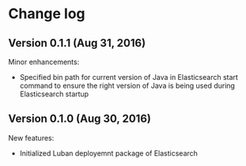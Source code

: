 # Change log

## Version 0.1.1 (Aug 31, 2016)

Minor enhancements:
  * Specified bin path for current version of Java in Elasticsearch start command to ensure the right version of Java is being used during Elasticsearch startup

## Version 0.1.0 (Aug 30, 2016)

New features:
  * Initialized Luban deployemnt package of Elasticsearch
